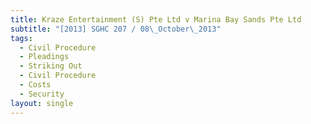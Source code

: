 ```yaml
---
title: Kraze Entertainment (S) Pte Ltd v Marina Bay Sands Pte Ltd
subtitle: "[2013] SGHC 207 / 08\_October\_2013"
tags:
  - Civil Procedure
  - Pleadings
  - Striking Out
  - Civil Procedure
  - Costs
  - Security
layout: single
---
```


